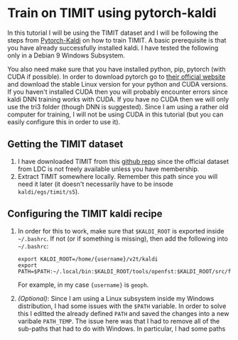 # Train on TIMIT using pytorch-kaldi

In this tutorial I will be using the TIMIT dataset and I will be following the steps from [Pytorch-Kaldi](https://github.com/mravanelli/pytorch-kaldi) on how to train TIMIT. A basic prerequisite is that you have already successfully installed kaldi. I have tested the following only in a Debian 9 Windows Subsystem. 

You also need make sure that you have installed python, pip, pytorch (with CUDA if possible). In order to download pytorch go to [their official website](https://pytorch.org/get-started/locally/) and download the stable Linux version for your python and CUDA versions. If you haven't installed CUDA then you will probably encounter errors since kaldi DNN training works with CUDA. If you have no CUDA then we will only use the tri3 folder (though DNN is suggested). Since I am using a rather old computer for training, I will not be using CUDA in this tutorial (but you can easily configure this in order to use it).

## Getting the TIMIT dataset

1. I have downloaded TIMIT from this [github repo](https://github.com/philipperemy/timit) since the official dataset from LDC is not freely available unless you have membership. 
2. Extract TIMIT somewhere locally. Remember this path since you will need it later (it doesn't necessarily have to be insode `kaldi/egs/timit/s5`).

## Configuring the TIMIT kaldi recipe

1. In order for this to work, make sure that `$KALDI_ROOT` is exported inside `~/.bashrc`. If not (or if something is missing), then add the following into `~/.bashrc`: 
    ```
    export KALDI_ROOT=/home/{username}/v2t/kaldi
    export PATH=$PATH:~/.local/bin:$KALDI_ROOT/tools/openfst:$KALDI_ROOT/src/featbin:$KALDI_ROOT/src/gmmbin:$KALDI_ROOT/src/bin:$KALDI_ROOT//src/nnetbin
    ```
    
    For example, in my case `{username}` is `geoph`.

2. *(Optional)*: Since I am using a Linux subsystem inside my Windows distribution, I had some issues with the `$PATH` variable. In order to solve this I editted the already defined `PATH` and saved the changes into a new varibale `PATH_TEMP`. The issue here was that I had to remove all of the sub-paths that had to do with Windows. In particular, I had some paths 
